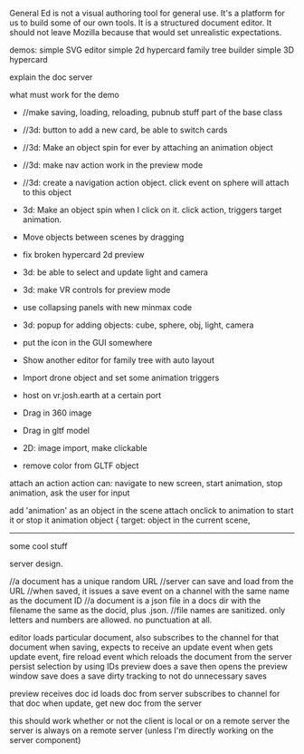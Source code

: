 
General Ed is not a visual authoring tool for general use. It's a platform for us to build
some of our own tools. It is a structured document editor. It should not leave Mozilla because
that would set unrealistic expectations.

demos:
simple SVG editor
simple 2d hypercard
family tree builder
simple 3D hypercard

explain the doc server

what must work for the demo

* //make saving, loading, reloading, pubnub stuff part of the base class
* //3d: button to add a new card, be able to switch cards
* //3d: Make an object spin for ever by attaching an animation object
* //3d: make nav action work in the preview mode
* //3d: create a navigation action object. click event on sphere will attach to this object
* 3d: Make an object spin when I click on it. click action, triggers target animation.
* Move objects between scenes by dragging 


* fix broken hypercard 2d preview
* 3d: be able to select and update light and camera
* 3d: make VR controls for preview mode
* use collapsing panels with new minmax code
* 3d: popup for adding objects: cube, sphere, obj, light, camera
* put the icon in the GUI somewhere
* Show another editor for family tree with auto layout 
* Import drone object and set some animation triggers
* host on vr.josh.earth at a certain port
* Drag in 360 image 
* Drag in gltf model
* 2D: image import, make clickable
* remove color from GLTF object 


attach an action
action can: navigate to new screen, start animation, stop animation, ask the user for input

add 'animation' as an object in the scene
attach onclick to animation to start it or stop it
animation object {
  target: object in the current scene,
   



--------


some cool stuff


server design.

//a document has a unique random URL
//server can save and load from the URL
//when saved, it issues a save event on a channel with the same name as the document ID
//a document is a json file in a docs dir with the filename the same as the docid, plus .json.
//file names are sanitized. only letters and numbers are allowed. no punctuation at all.

editor loads particular document, also subscribes to the channel for that document
when saving, expects to receive an update event
when gets update event, fire reload event which reloads the document from the server
persist selection by using IDs
preview does a save then opens the preview window
save does a save
dirty tracking to not do unnecessary saves

preview receives doc id
loads doc from server
subscribes to channel for that doc
when update, get new doc from the server

this should work whether or not the client is local or on a remote server
the server is always on a remote server (unless I'm directly working on the server component)

